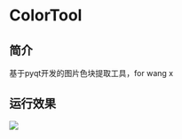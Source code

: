 # ColorTool
## 简介
基于pyqt开发的图片色块提取工具，for wang x

## 运行效果
![](https://github.com/Djj646/ColorTool/blob/master/example.JPG)
